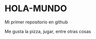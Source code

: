 HOLA-MUNDO
==========

Mi primer repositorio en github

Me gusta la pizza, jugar, entre otras cosas
